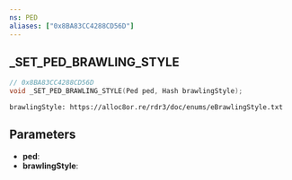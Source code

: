 ```yaml
---
ns: PED
aliases: ["0x8BA83CC4288CD56D"]
---
```

## _SET_PED_BRAWLING_STYLE

```c
// 0x8BA83CC4288CD56D
void _SET_PED_BRAWLING_STYLE(Ped ped, Hash brawlingStyle);
```

```
brawlingStyle: https://alloc8or.re/rdr3/doc/enums/eBrawlingStyle.txt
```

## Parameters
* **ped**:
* **brawlingStyle**:
